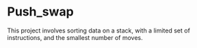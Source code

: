 # Push_swap

This project involves sorting data on a stack, with a limited set of instructions, and the smallest number of moves.